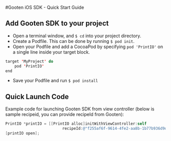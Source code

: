 #Gooten iOS SDK - Quick Start Guide

## Add Gooten SDK to your project

- Open a terminal window, and ```$ cd``` into your project directory.
- Create a Podfile. This can be done by running ```$ pod init```.
- Open your Podfile and add a CocoaPod by specifying ```pod 'PrintIO'``` on a single line inside your target block.
```Java
target 'MyProject' do
	pod 'PrintIO'
end
```
- Save your Podfile and run ```$ pod install```

## Quick Launch Code

Example code for launching Gooten SDK from view controller (below is sample recipeid, you can provide recipeId from Gooten):
```Objective-C
PrintIO *printIO = [[PrintIO alloc]initWithViewController:self 
						 recipeId:@"f255af6f-9614-4fe2-aa8b-1b77b936d9d6"];
[printIO open];
```
